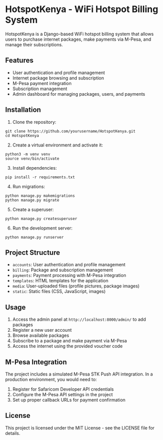 # HotspotKenya - WiFi Hotspot Billing System

HotspotKenya is a Django-based WiFi hotspot billing system that allows users to purchase internet packages, make payments via M-Pesa, and manage their subscriptions.

## Features

- User authentication and profile management
- Internet package browsing and subscription
- M-Pesa payment integration
- Subscription management
- Admin dashboard for managing packages, users, and payments

## Installation

1. Clone the repository:
```
git clone https://github.com/yourusername/HotspotKenya.git
cd HotspotKenya
```

2. Create a virtual environment and activate it:
```
python3 -m venv venv
source venv/bin/activate
```

3. Install dependencies:
```
pip install -r requirements.txt
```

4. Run migrations:
```
python manage.py makemigrations
python manage.py migrate
```

5. Create a superuser:
```
python manage.py createsuperuser
```

6. Run the development server:
```
python manage.py runserver
```

## Project Structure

- `accounts`: User authentication and profile management
- `billing`: Package and subscription management
- `payments`: Payment processing with M-Pesa integration
- `templates`: HTML templates for the application
- `media`: User-uploaded files (profile pictures, package images)
- `static`: Static files (CSS, JavaScript, images)

## Usage

1. Access the admin panel at `http://localhost:8000/admin/` to add packages
2. Register a new user account
3. Browse available packages
4. Subscribe to a package and make payment via M-Pesa
5. Access the internet using the provided voucher code

## M-Pesa Integration

The project includes a simulated M-Pesa STK Push API integration. In a production environment, you would need to:

1. Register for Safaricom Developer API credentials
2. Configure the M-Pesa API settings in the project
3. Set up proper callback URLs for payment confirmation

## License

This project is licensed under the MIT License - see the LICENSE file for details.
